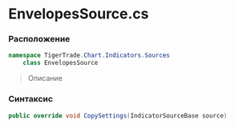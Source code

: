 
# EnvelopesSource.cs
### Расположение
```csharp
namespace TigerTrade.Chart.Indicators.Sources  
    class EnvelopesSource
```

> Описание

### Синтаксис
```csharp
public override void CopySettings(IndicatorSourceBase source)
```
